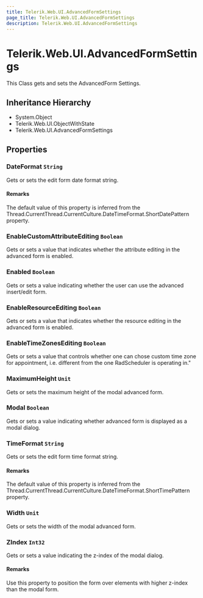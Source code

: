 ```yaml
---
title: Telerik.Web.UI.AdvancedFormSettings
page_title: Telerik.Web.UI.AdvancedFormSettings
description: Telerik.Web.UI.AdvancedFormSettings
---
```


# Telerik.Web.UI.AdvancedFormSettings

This Class gets and sets the AdvancedForm Settings.

## Inheritance Hierarchy

* System.Object
* Telerik.Web.UI.ObjectWithState
* Telerik.Web.UI.AdvancedFormSettings

## Properties

###  DateFormat `String`

Gets or sets the edit form date format string.

#### Remarks
The default value of this property is inferred from the
            Thread.CurrentThread.CurrentCulture.DateTimeFormat.ShortDatePattern
            property.

###  EnableCustomAttributeEditing `Boolean`

Gets or sets a value that indicates whether the attribute editing in the advanced form is enabled.

###  Enabled `Boolean`

Gets or sets a value indicating whether the user can use the advanced insert/edit form.

###  EnableResourceEditing `Boolean`

Gets or sets a value that indicates whether the resource editing in the advanced form is enabled.

###  EnableTimeZonesEditing `Boolean`

Gets or sets a value that controls whether one can chose custom time zone for appointment, i.e. 
            different from the one RadScheduler is operating in."

###  MaximumHeight `Unit`

Gets or sets the maximum height of the modal advanced form.

###  Modal `Boolean`

Gets or sets a value indicating whether advanced form is displayed as a modal dialog.

###  TimeFormat `String`

Gets or sets the edit form time format string.

#### Remarks
The default value of this property is inferred from the
            Thread.CurrentThread.CurrentCulture.DateTimeFormat.ShortTimePattern
            property.

###  Width `Unit`

Gets or sets the width of the modal advanced form.

###  ZIndex `Int32`

Gets or sets a value indicating the z-index of the modal dialog.

#### Remarks
Use this property to position the form over elements with higher z-index
            than the modal form.

